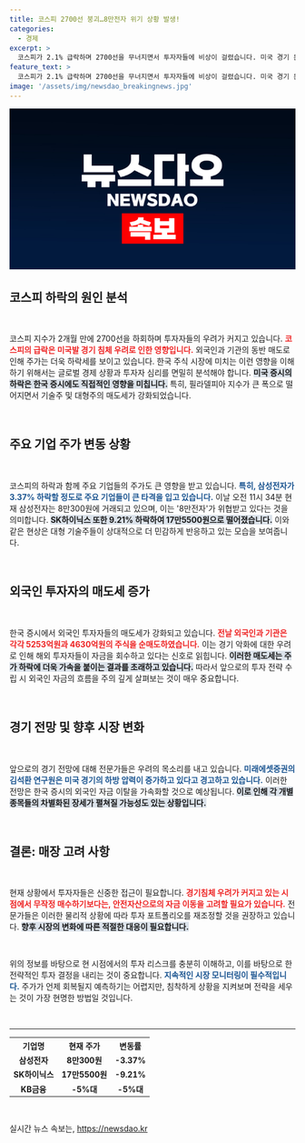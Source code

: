 ```yaml
---
title: 코스피 2700선 붕괴…8만전자 위기 상황 발생!
categories:
  - 경제
excerpt: >
  코스피가 2.1% 급락하며 2700선을 무너지면서 투자자들에 비상이 걸렸습니다. 미국 경기 둔화 우려가 확산하는 가운데, 외국인과 기관의 동반 매도가 시장을 흔들고 있습니다.
feature_text: >
  코스피가 2.1% 급락하며 2700선을 무너지면서 투자자들에 비상이 걸렸습니다. 미국 경기 둔화 우려가 확산하는 가운데, 외국인과 기관의 동반 매도가 시장을 흔들고 있습니다.
image: '/assets/img/newsdao_breakingnews.jpg'
---
```


<p><img src="/assets/img/newsdao_breakingnews.jpg" alt="cryptoinkorea 속보" /></p>

<h2 data-ke-size="size26">코스피 하락의 원인 분석</h2>

<p data-ke-size="size16">&nbsp;</p>

<p>코스피 지수가 2개월 만에 2700선을 하회하며 투자자들의 우려가 커지고 있습니다. <b><span style="color: #ee2323;">코스피의 급락은 미국발 경기 침체 우려로 인한 영향입니다.</span></b> 외국인과 기관의 동반 매도로 인해 주가는 더욱 하락세를 보이고 있습니다. 한국 주식 시장에 미치는 이런 영향을 이해하기 위해서는 글로벌 경제 상황과 투자자 심리를 면밀히 분석해야 합니다. <b><span style="background-color: #21538527;">미국 증시의 하락은 한국 증시에도 직접적인 영향을 미칩니다.</span></b> 특히, 필라델피아 지수가 큰 폭으로 떨어지면서 기술주 및 대형주의 매도세가 강화되었습니다. </p>

<p data-ke-size="size16">&nbsp;</p>

<h2 data-ke-size="size26">주요 기업 주가 변동 상황</h2>

<p data-ke-size="size16">&nbsp;</p>

<p>코스피의 하락과 함께 주요 기업들의 주가도 큰 영향을 받고 있습니다. <b><span style="color: #1a5490;">특히, 삼성전자가 3.37% 하락할 정도로 주요 기업들이 큰 타격을 입고 있습니다.</span></b> 이날 오전 11시 34분 현재 삼성전자는 8만300원에 거래되고 있으며, 이는 '8만전자'가 위협받고 있다는 것을 의미합니다. <b><span style="background-color: #21538527;">SK하이닉스 또한 9.21% 하락하여 17만5500원으로 떨어졌습니다.</span></b> 이와 같은 현상은 대형 기술주들이 상대적으로 더 민감하게 반응하고 있는 모습을 보여줍니다.</p>

<p data-ke-size="size16">&nbsp;</p>

<h2 data-ke-size="size26">외국인 투자자의 매도세 증가</h2>

<p data-ke-size="size16">&nbsp;</p>

<p>한국 증시에서 외국인 투자자들의 매도세가 강화되고 있습니다. <b><span style="color: #ee2323;">전날 외국인과 기관은 각각 5253억원과 4630억원의 주식을 순매도하였습니다.</span></b> 이는 경기 악화에 대한 우려로 인해 해외 투자자들이 자금을 회수하고 있다는 신호로 읽힙니다. <b><span style="background-color: #21538527;">이러한 매도세는 주가 하락에 더욱 가속을 붙이는 결과를 초래하고 있습니다.</span></b> 따라서 앞으로의 투자 전략 수립 시 외국인 자금의 흐름을 주의 깊게 살펴보는 것이 매우 중요합니다.</p>

<p data-ke-size="size16">&nbsp;</p>

<h2 data-ke-size="size26">경기 전망 및 향후 시장 변화</h2>

<p data-ke-size="size16">&nbsp;</p>

<p>앞으로의 경기 전망에 대해 전문가들은 우려의 목소리를 내고 있습니다. <b><span style="color: #1a5490;">미래에셋증권의 김석환 연구원은 미국 경기의 하방 압력이 증가하고 있다고 경고하고 있습니다.</span></b> 이러한 전망은 한국 증시의 외국인 자금 이탈을 가속화할 것으로 예상됩니다. <b><span style="background-color: #21538527;">이로 인해 각 개별 종목들의 차별화된 장세가 펼쳐질 가능성도 있는 상황입니다.</span></b> </p>

<p data-ke-size="size16">&nbsp;</p>

<h2 data-ke-size="size26">결론: 매장 고려 사항</h2>

<p data-ke-size="size16">&nbsp;</p>

<p>현재 상황에서 투자자들은 신중한 접근이 필요합니다. <b><span style="color: #ee2323;">경기침체 우려가 커지고 있는 시점에서 무작정 매수하기보다는, 안전자산으로의 자금 이동을 고려할 필요가 있습니다.</span></b> 전문가들은 이러한 물리적 상황에 따라 투자 포트폴리오를 재조정할 것을 권장하고 있습니다. <b><span style="background-color: #21538527;">향후 시장의 변화에 따른 적절한 대응이 필요합니다.</span></b> </p>

<p data-ke-size="size16">&nbsp;</p>

<p>위의 정보를 바탕으로 현 시점에서의 투자 리스크를 충분히 이해하고, 이를 바탕으로 한 전략적인 투자 결정을 내리는 것이 중요합니다. <b><span style="color: #1a5490;">지속적인 시장 모니터링이 필수적입니다.</span></b> 주가가 언제 회복될지 예측하기는 어렵지만, 침착하게 상황을 지켜보며 전략을 세우는 것이 가장 현명한 방법일 것입니다. </p>

<p data-ke-size="size16">&nbsp;</p>

<hr>

<table style="width:100%">
  <tr>
    <th>기업명</th>
    <th>현재 주가</th>
    <th>변동률</th>
  </tr>
  <tr>
    <td style="text-align: center; height: 17px;"><b>삼성전자</b></td>
    <td style="text-align: center; height: 17px;"><b>8만300원</b></td>
    <td style="text-align: center; height: 17px;"><b>-3.37%</b></td>
  </tr>
  <tr>
    <td style="text-align: center; height: 17px;"><b>SK하이닉스</b></td>
    <td style="text-align: center; height: 17px;"><b>17만5500원</b></td>
    <td style="text-align: center; height: 17px;"><b>-9.21%</b></td>
  </tr>
  <tr>
    <td style="text-align: center; height: 17px;"><b>KB금융</b></td>
    <td style="text-align: center; height: 17px;"><b>-5%대</b></td>
    <td style="text-align: center; height: 17px;"><b>-5%대</b></td>
  </tr>
</table>

<p data-ke-size="size16">&nbsp;</p>
실시간 뉴스 속보는, <a href="https://newsdao.kr" rel="dofollow">https://newsdao.kr</a>


